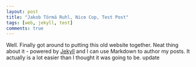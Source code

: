 ```yaml
---
layout: post
title: "Jakob Törmä Ruhl, Nice Cop, Test Post"
tags: [web, jekyll, test]
comments: true
---
```


Well. Finally got around to putting this old website together. Neat thing about it - powered by [Jekyll](http://jekyllrb.com) and I can use Markdown to author my posts. It actually is a lot easier than I thought it was going to be.
update